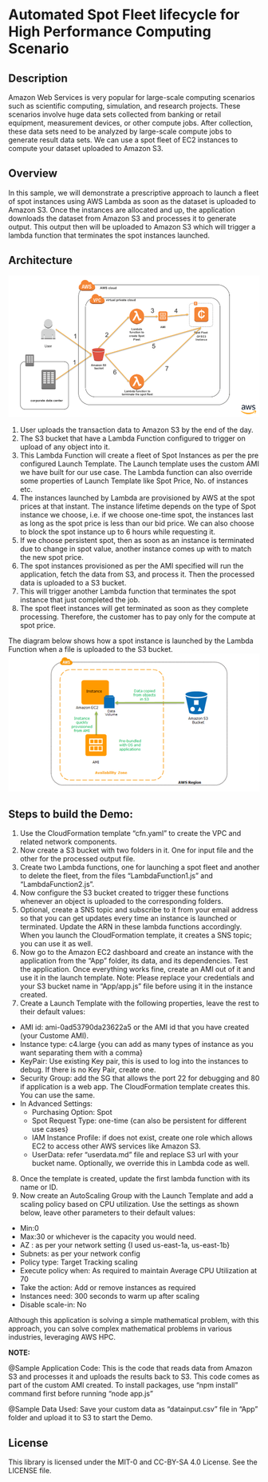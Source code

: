 

# **Automated Spot Fleet lifecycle for High Performance Computing Scenario**

## Description
Amazon Web Services is very popular for large-scale computing scenarios such as scientific computing, simulation, and research projects. These scenarios involve huge data sets collected from banking or retail equipment, measurement devices, or other compute jobs. After collection, these data sets need to be analyzed by large-scale compute jobs to generate result data sets. We can use a spot fleet of EC2 instances to compute your dataset uploaded to Amazon S3.

## Overview
In this sample, we will demonstrate a prescriptive approach to launch a fleet of spot instances using AWS Lambda as soon as the dataset is uploaded to Amazon S3. Once the instances are allocated and up, the application downloads the dataset from Amazon S3 and processes it to generate output. This output then will be uploaded to Amazon S3 which will trigger a lambda function that terminates the spot instances launched.

## Architecture
![Architecture](images/architecture.png)
1.	User uploads the transaction data to Amazon S3 by the end of the day.
2.	The S3 bucket that have a Lambda Function configured to trigger on upload of any object into it.
3.	This Lambda Function will create a fleet of Spot Instances as per the pre configured Launch Template. The Launch template uses the custom AMI we have built for our use case. The Lambda function can also override some properties of Launch Template like Spot Price, No. of instances etc. 
4.	The instances launched by Lambda are provisioned by AWS at the spot prices at that instant. The instance lifetime depends on the type of Spot instance we choose, i.e. if we choose one-time spot, the instances last as long as the spot price is less than our bid price. We can also choose to block the spot instance up to 6 hours while requesting it.
5.	If we choose persistent spot, then as soon as an instance is terminated due to change in spot value, another instance comes up with to match the new spot price. 
6.	The spot instances provisioned as per the AMI specified will run the application, fetch the data from S3, and process it. Then the processed data is uploaded to a S3 bucket.
7.	This will trigger another Lambda function that terminates the spot instance that just completed the job.
8.	The spot fleet instances will get terminated as soon as they complete processing. Therefore, the customer has to pay only for the compute at spot price.

The diagram below shows how a spot instance is launched by the Lambda Function when a file is uploaded to the S3 bucket.
![Architecture](images/pic1.png)

## Steps to build the Demo:
1.	Use the CloudFormation template “cfn.yaml” to create the VPC and related network components.
2.	Now create a S3 bucket with two folders in it. One for input file and the other for the processed output file.
3.	Create two Lambda functions, one for launching a spot fleet and another to delete the fleet, from the files “LambdaFunction1.js” and “LambdaFunction2.js”. 
4.	Now configure the S3 bucket created to trigger these functions whenever an object is uploaded to the corresponding folders.
5.	Optional, create a SNS topic and subscribe to it from your email address so that you can get updates every time an instance is launched or terminated. Update the ARN in these lambda functions accordingly. When you launch the CloudFormation template, it creates a SNS topic; you can use it as well.
6.	Now go to the Amazon EC2 dashboard and create an instance with the application from the “App” folder, its data, and its dependencies. Test the application. Once everything works fine, create an AMI out of it and use it in the launch template.  Note: Please replace your credentials and your S3 bucket name in “App/app.js” file before using it in the instance created.
7.	Create a Launch Template with the following properties, leave the rest to their default values:
* AMI id: ami-0ad53790da23622a5 or the AMI id that you have created (your Custome AMI).
* Instance type: c4.large {you can add as many types of instance as you want separating them with a comma}
* KeyPair: Use existing Key pair, this is used to log into the instances to debug. If there is no Key Pair, create one.
* Security Group: add the SG that allows the port 22 for debugging and 80 if application is a web app. The CloudFormation template creates this. You can use the same.
* In Advanced Settings: 
	*	Purchasing Option: Spot
	*	Spot Request Type: one-time {can also be persistent for different use cases}
	*	IAM Instance Profile: if does not exist, create one role which allows EC2 to access other AWS services like Amazon S3.
	*	UserData: refer “userdata.md” file and replace S3 url with your bucket name. Optionally, we override this in Lambda code as well.
8.	Once the template is created, update the first lambda function with its name or ID.
9.	Now create an AutoScaling Group with the Launch Template and add a scaling policy based on CPU utilization. Use the settings as shown below, leave other parameters to their default values:
*	Min:0
*	Max:30 or whichever is the capacity you would need.
*	AZ : as per your network setting {I used us-east-1a, us-east-1b}
*	Subnets: as per your network config
*	Policy type: Target Tracking scaling
*	Execute policy when: As required to maintain Average CPU Utilization at 70
*	Take the action: Add or remove instances as required 
*	Instances need: 300 seconds to warm up after scaling
*	Disable scale-in: No

Although this application is solving a simple mathematical problem, with this approach, you can solve complex mathematical problems in various industries, leveraging AWS HPC. 

**NOTE:**

@Sample Application Code:
This is the code that reads data from Amazon S3 and processes it and uploads the results back to S3. This code comes as part of the custom AMI created.  To install packages, use “npm install” command first before running “node app.js”

@Sample Data Used:
Save your custom data as “datainput.csv” file in “App” folder and upload it to S3 to start the Demo.


## License

This library is licensed under the MIT-0 and CC-BY-SA 4.0 License. See the LICENSE file.

